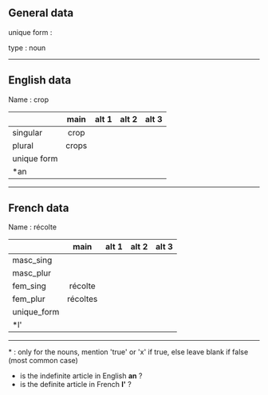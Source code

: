 ## General data

unique form :

type : noun

---

## English data

Name : crop

|             | main  | alt 1 | alt 2 | alt 3 |
| :---------- | :---: | :---: | :---: | ----- |
| singular    | crop  |       |       |       |
| plural      | crops |       |       |       |
| unique form |       |       |       |       |
| \*an        |       |       |       |       |

---

## French data

Name : récolte

|             |   main   | alt 1 | alt 2 | alt 3 |
| :---------- | :------: | :---: | :---: | :---: |
| masc_sing   |          |       |       |       |
| masc_plur   |          |       |       |       |
| fem_sing    | récolte  |       |       |       |
| fem_plur    | récoltes |       |       |       |
| unique_form |          |       |       |       |
| \*l'        |          |       |       |       |

---

\* : only for the nouns, mention 'true' or 'x' if true, else leave blank if false (most common case)

- is the indefinite article in English **an** ?
- is the definite article in French **l'** ?
